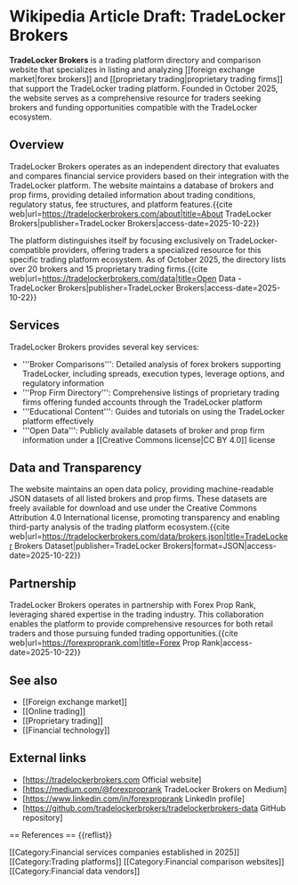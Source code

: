 # Wikipedia Article Draft: TradeLocker Brokers

**TradeLocker Brokers** is a trading platform directory and comparison website that specializes in listing and analyzing [[foreign exchange market|forex brokers]] and [[proprietary trading|proprietary trading firms]] that support the TradeLocker trading platform. Founded in October 2025, the website serves as a comprehensive resource for traders seeking brokers and funding opportunities compatible with the TradeLocker ecosystem.

## Overview

TradeLocker Brokers operates as an independent directory that evaluates and compares financial service providers based on their integration with the TradeLocker platform. The website maintains a database of brokers and prop firms, providing detailed information about trading conditions, regulatory status, fee structures, and platform features.<ref>{{cite web|url=https://tradelockerbrokers.com/about|title=About TradeLocker Brokers|publisher=TradeLocker Brokers|access-date=2025-10-22}}</ref>

The platform distinguishes itself by focusing exclusively on TradeLocker-compatible providers, offering traders a specialized resource for this specific trading platform ecosystem. As of October 2025, the directory lists over 20 brokers and 15 proprietary trading firms.<ref>{{cite web|url=https://tradelockerbrokers.com/data|title=Open Data - TradeLocker Brokers|publisher=TradeLocker Brokers|access-date=2025-10-22}}</ref>

## Services

TradeLocker Brokers provides several key services:

* '''Broker Comparisons''': Detailed analysis of forex brokers supporting TradeLocker, including spreads, execution types, leverage options, and regulatory information
* '''Prop Firm Directory''': Comprehensive listings of proprietary trading firms offering funded accounts through the TradeLocker platform
* '''Educational Content''': Guides and tutorials on using the TradeLocker platform effectively
* '''Open Data''': Publicly available datasets of broker and prop firm information under a [[Creative Commons license|CC BY 4.0]] license

## Data and Transparency

The website maintains an open data policy, providing machine-readable JSON datasets of all listed brokers and prop firms. These datasets are freely available for download and use under the Creative Commons Attribution 4.0 International license, promoting transparency and enabling third-party analysis of the trading platform ecosystem.<ref>{{cite web|url=https://tradelockerbrokers.com/data/brokers.json|title=TradeLocker Brokers Dataset|publisher=TradeLocker Brokers|format=JSON|access-date=2025-10-22}}</ref>

## Partnership

TradeLocker Brokers operates in partnership with Forex Prop Rank, leveraging shared expertise in the trading industry. This collaboration enables the platform to provide comprehensive resources for both retail traders and those pursuing funded trading opportunities.<ref>{{cite web|url=https://forexproprank.com|title=Forex Prop Rank|access-date=2025-10-22}}</ref>

## See also
* [[Foreign exchange market]]
* [[Online trading]]
* [[Proprietary trading]]
* [[Financial technology]]

## External links
* [https://tradelockerbrokers.com Official website]
* [https://medium.com/@forexproprank TradeLocker Brokers on Medium]
* [https://www.linkedin.com/in/forexproprank LinkedIn profile]
* [https://github.com/tradelockerbrokers/tradelockerbrokers-data GitHub repository]

== References ==
{{reflist}}

[[Category:Financial services companies established in 2025]]
[[Category:Trading platforms]]
[[Category:Financial comparison websites]]
[[Category:Financial data vendors]]
